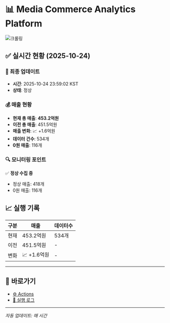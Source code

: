 # 📊 Media Commerce Analytics Platform

![크롤링](https://img.shields.io/badge/크롤링-정상-green)

## ✅ 실시간 현황 (2025-10-24)

### 📍 최종 업데이트
- **시간**: 2025-10-24 23:59:02 KST
- **상태**: 정상

### 💰 매출 현황
- **현재 총 매출**: **453.2억원**
- **이전 총 매출**: 451.5억원
- **매출 변화**: 📈 +1.6억원
- **데이터 건수**: 534개
- **0원 매출**: 116개

### 🔍 모니터링 포인트

✅ **정상 수집 중**
- 정상 매출: 418개
- 0원 매출: 116개


## 📈 실행 기록

| 구분 | 매출 | 데이터수 |
|------|------|----------|
| 현재 | 453.2억원 | 534개 |
| 이전 | 451.5억원 | - |
| 변화 | 📈 +1.6억원 | - |

---

## 🔗 바로가기

- [⚙️ Actions](../../actions)
- [📝 실행 로그](../../actions/workflows/daily_scraping.yml)

---

*자동 업데이트: 매 시간*
